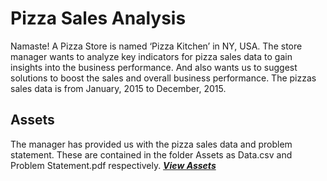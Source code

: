 # Pizza Sales Analysis
Namaste! A Pizza Store is  named ‘Pizza Kitchen’ in NY, USA. The store manager wants to analyze key indicators for pizza sales data to gain insights into the business performance. And also wants us to suggest solutions to boost the sales and overall business performance.
The pizzas sales data is from January, 2015 to December, 2015.

## **Assets**
The manager has provided us with the pizza sales data and problem statement. These are contained in the folder Assets as Data.csv and Problem Statement.pdf respectively.
 <a href='/Assets'> <strong> <em> View Assets </strong> </em> </a>
